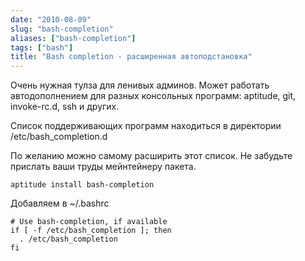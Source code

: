 ```yaml
---
date: "2010-08-09"
slug: "bash-completion"
aliases: ["bash-completion"]
tags: ["bash"]
title: "Bash completion - расширенная автоподстановка"
---
```


Очень нужная тулза для ленивых админов. Может работать автодополнением для разных консольных программ: aptitude, git, invoke-rc.d, ssh и других.

Список поддерживающих программ находиться в директории /etc/bash_completion.d

По желанию можно самому расширить этот список. Не забудьте прислать ваши труды мейнтейнеру пакета.

```
aptitude install bash-completion
```


Добавляем в ~/.bashrc

```
# Use bash-completion, if available
if [ -f /etc/bash_completion ]; then
  . /etc/bash_completion
fi
```
